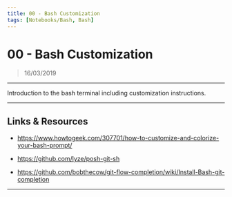 ```yaml
---
title: 00 - Bash Customization
tags: [Notebooks/Bash, Bash]
---
```


# 00 - Bash Customization

> 16/03/2019

----

Introduction to the bash terminal including customization instructions.

----

## Links & Resources

* https://www.howtogeek.com/307701/how-to-customize-and-colorize-your-bash-prompt/

* https://github.com/lyze/posh-git-sh

* https://github.com/bobthecow/git-flow-completion/wiki/Install-Bash-git-completion

----

